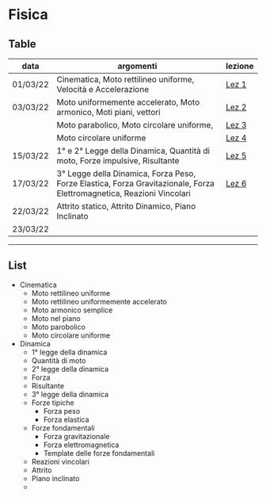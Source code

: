 # Fisica
## Table

| data     | argomenti                                                                                                             | lezione                                                                                                             |
| -------- | --------------------------------------------------------------------------------------------------------------------- | ------------------------------------------------------------------------------------------------------------------- |
| 01/03/22 | Cinematica, Moto rettilineo uniforme, Velocità e Accelerazione                                                        | [Lez 1](1%20Moto%20rettilineo%20uniforme.png)                                                                       |
| 03/03/22 | Moto uniformemente accelerato, Moto armonico, Moti piani, vettori                                                     | [Lez 2](2%20Moto%20uniformemente%20accelerato,%20Moto%20armonico%20e%20Moti%20piani.png)                            |
|          | Moto parabolico, Moto circolare uniforme,                                                                             | [Lez 3](3%20Moto%20parabolico,%20Moto%20circolare%20uniforme.png)                                                   |
|          | Moto circolare uniforme                                                                                               | [Lez 4](4%20Moto%20circolare%20uniforme.png)                                                                        | 
| 15/03/22 | 1° e 2° Legge della Dinamica, Quantità di moto, Forze impulsive, Risultante                                           | [Lez 5](5%20Dinamica.png)                                                                                           |
| 17/03/22 | 3° Legge della Dinamica, Forza Peso, Forze Elastica, Forza Gravitazionale, Forza Elettromagnetica, Reazioni Vincolari | [Lez 6](6%20Dinamica,%20Forza%20peso,%20elastica,%20gravitazionale,%20elettromagnetica,%20reazioni%20vincolari.png) |
| 22/03/22 | Attrito statico, Attrito Dinamico, Piano Inclinato | |
| 23/03/22 | | |


--- 

## List
- Cinematica
	- Moto rettilineo uniforme
	- Moto rettilineo uniformemente accelerato
	- Moto armonico semplice
	- Moto nel piano
	- Moto parobolico
	- Moto circolare uniforme
- Dinamica
	- 1° legge della dinamica
	- Quantità di moto
	- 2° legge della dinamica
	- Forza
	- Risultante
	- 3° legge della dinamica
	- Forze tipiche
		- Forza peso
		- Forza elastica
	- Forze fondamentali
		- Forza gravitazionale
		- Forza elettromagnetica
		- Template delle forze fondamentali
	- Reazioni vincolari
  - Attrito
  - Piano inclinato
  - 